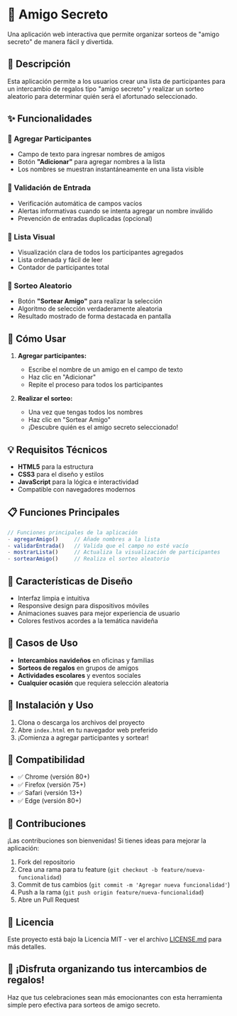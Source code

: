 # 🎁 Amigo Secreto

Una aplicación web interactiva que permite organizar sorteos de "amigo secreto" de manera fácil y divertida.

## 📝 Descripción

Esta aplicación permite a los usuarios crear una lista de participantes para un intercambio de regalos tipo "amigo secreto" y realizar un sorteo aleatorio para determinar quién será el afortunado seleccionado.

## ✨ Funcionalidades

### 🔹 Agregar Participantes
- Campo de texto para ingresar nombres de amigos
- Botón **"Adicionar"** para agregar nombres a la lista
- Los nombres se muestran instantáneamente en una lista visible

### 🔹 Validación de Entrada
- Verificación automática de campos vacíos
- Alertas informativas cuando se intenta agregar un nombre inválido
- Prevención de entradas duplicadas (opcional)

### 🔹 Lista Visual
- Visualización clara de todos los participantes agregados
- Lista ordenada y fácil de leer
- Contador de participantes total

### 🔹 Sorteo Aleatorio
- Botón **"Sortear Amigo"** para realizar la selección
- Algoritmo de selección verdaderamente aleatoria
- Resultado mostrado de forma destacada en pantalla

## 🚀 Cómo Usar

1. **Agregar participantes:**
   - Escribe el nombre de un amigo en el campo de texto
   - Haz clic en "Adicionar"
   - Repite el proceso para todos los participantes

2. **Realizar el sorteo:**
   - Una vez que tengas todos los nombres
   - Haz clic en "Sortear Amigo"
   - ¡Descubre quién es el amigo secreto seleccionado!

## 💡 Requisitos Técnicos

- **HTML5** para la estructura
- **CSS3** para el diseño y estilos
- **JavaScript** para la lógica e interactividad
- Compatible con navegadores modernos

## 📋 Funciones Principales

```javascript
// Funciones principales de la aplicación
- agregarAmigo()     // Añade nombres a la lista
- validarEntrada()   // Valida que el campo no esté vacío
- mostrarLista()     // Actualiza la visualización de participantes
- sortearAmigo()     // Realiza el sorteo aleatorio
```

## 🎨 Características de Diseño

- Interfaz limpia e intuitiva
- Responsive design para dispositivos móviles
- Animaciones suaves para mejor experiencia de usuario
- Colores festivos acordes a la temática navideña

## 🎯 Casos de Uso

- **Intercambios navideños** en oficinas y familias
- **Sorteos de regalos** en grupos de amigos
- **Actividades escolares** y eventos sociales
- **Cualquier ocasión** que requiera selección aleatoria

## 🔧 Instalación y Uso

1. Clona o descarga los archivos del proyecto
2. Abre `index.html` en tu navegador web preferido
3. ¡Comienza a agregar participantes y sortear!

## 📱 Compatibilidad

- ✅ Chrome (versión 80+)
- ✅ Firefox (versión 75+)
- ✅ Safari (versión 13+)
- ✅ Edge (versión 80+)

## 🤝 Contribuciones

¡Las contribuciones son bienvenidas! Si tienes ideas para mejorar la aplicación:

1. Fork del repositorio
2. Crea una rama para tu feature (`git checkout -b feature/nueva-funcionalidad`)
3. Commit de tus cambios (`git commit -m 'Agregar nueva funcionalidad'`)
4. Push a la rama (`git push origin feature/nueva-funcionalidad`)
5. Abre un Pull Request

## 📄 Licencia

Este proyecto está bajo la Licencia MIT - ver el archivo [LICENSE.md](LICENSE.md) para más detalles.

## 🎉 ¡Disfruta organizando tus intercambios de regalos!

Haz que tus celebraciones sean más emocionantes con esta herramienta simple pero efectiva para sorteos de amigo secreto.
